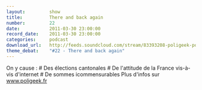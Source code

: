 ```yaml
---
layout:         show
title:          There and back again
number:         22
date:           2011-03-30 23:00:00
record_date:    2011-03-30 23:00:00
categories:     podcast
download_url:   http://feeds.soundcloud.com/stream/83393208-poligeek-poligeek22.mp3
theme_debat:    "#22 - There and back again"
---
```



On y cause : # Des élections cantonales # De l'attitude de la France vis-à-vis d'internet # De sommes icommensurables Plus d'infos sur www.poligeek.fr

